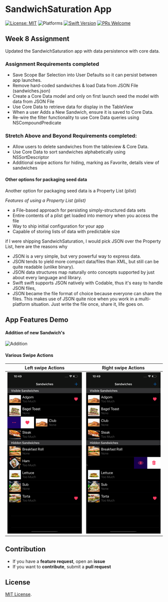 # SandwichSaturation App


[![License: MIT](https://img.shields.io/badge/License-MIT-yellow.svg)](https://opensource.org/licenses/MIT)
![Platforms](https://img.shields.io/badge/platform-iOS-lightgrey.svg)
[![Swift Version](https://img.shields.io/badge/Swift-5.2-F16D39.svg?style=flat)](https://developer.apple.com/swift)
[![PRs Welcome](https://img.shields.io/badge/PRs-welcome-brightgreen.svg?style=flat-square)](http://makeapullrequest.com)


## Week 8 Assignment

Updated the SandwichSaturation app with data persistence with core data.

### Assignment Requirements completed
* Save Scope Bar Selection into User Defaults so it can persist between app launches.
* Remove hard-coded sandwiches & load Data from JSON File (sandwiches.json) 
* Create a Core Data model and only on first launch seed the model with data from JSON File
* Use Core Data to retrieve data for display in the TableView
* When a user Adds a New Sandwich, ensure it is saved to Core Data.
* Re-wire the filter functionality to use Core Data queries using NSCompoundPredicate

### Stretch Above and Beyond Requirements completed:
* Allow users to delete sandwiches from the tableview & Core Data.
* Use Core Data to sort sandwiches alphabetically using NSSortDescriptor
* Additional swipe actions for hiding, marking as Favorite, details view of sandwiches

#### Other options for packaging seed data
Another option for packaging seed data is a Property List (plist)

*Features of using a Property List (plist)*

* a File-based approach for persisting simply-structured data sets
* Entire contents of a plist get loaded into memory when you access the file
* Way to ship initial configuration for your app
* Capable of storing lists of data with predictable size

if I were shipping SandwichSaturation, I would pick JSON over the Property List, here are the reasons why

* JSON is a very simple, but very powerful way to express data.
* JSON tends to yield more compact data/files than XML, but still can be quite readable (unlike binary).
* JSON data structures map naturally onto concepts supported by just about every language and library.
* Swift swift supports JSON natively with Codable, thus it's easy to handle JSON files,
* JSON became the file format of choice because everyone can share the files. This makes use of JSON quite nice when you work in a multi-platform situation. Just write the file once, share it, life goes on.


## App Features Demo

#### Addition of new Sandwich's
![Addition](Demo/LoadnAdd.gif)

#### Various Swipe Actions
| Left swipe Actions| Right swipe Actions |
|:-------------------------:|:-------------------------:
|![Left](Demo/left.png)  |  ![Right](Demo/right.png) | 



## Contribution
- If you have a **feature request**, open an **issue**
- If you want to **contribute**, submit a **pull request**


## License
[MIT License](https://github.com/byaruhaf/RWiOSBootcamp/blob/master/LICENSE).